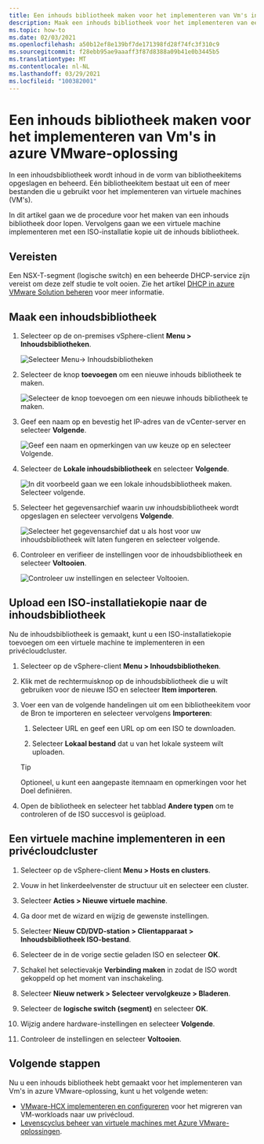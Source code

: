 ```yaml
---
title: Een inhouds bibliotheek maken voor het implementeren van Vm's in azure VMware-oplossing
description: Maak een inhouds bibliotheek voor het implementeren van een virtuele machine in een privécloud van Azure VMware-oplossing.
ms.topic: how-to
ms.date: 02/03/2021
ms.openlocfilehash: a50b12ef8e139bf7de171398fd28f74fc3f310c9
ms.sourcegitcommit: f28ebb95ae9aaaff3f87d8388a09b41e0b3445b5
ms.translationtype: MT
ms.contentlocale: nl-NL
ms.lasthandoff: 03/29/2021
ms.locfileid: "100382001"
---
```

# <a name="create-a-content-library-to-deploy-vms-in-azure-vmware-solution"></a>Een inhouds bibliotheek maken voor het implementeren van Vm's in azure VMware-oplossing

In een inhoudsbibliotheek wordt inhoud in de vorm van bibliotheekitems opgeslagen en beheerd. Eén bibliotheekitem bestaat uit een of meer bestanden die u gebruikt voor het implementeren van virtuele machines (VM's). 

In dit artikel gaan we de procedure voor het maken van een inhouds bibliotheek door lopen.  Vervolgens gaan we een virtuele machine implementeren met een ISO-installatie kopie uit de inhouds bibliotheek.

## <a name="prerequisites"></a>Vereisten

Een NSX-T-segment (logische switch) en een beheerde DHCP-service zijn vereist om deze zelf studie te volt ooien.  Zie het artikel [DHCP in azure VMware Solution beheren](manage-dhcp.md) voor meer informatie.

## <a name="create-a-content-library"></a>Maak een inhoudsbibliotheek

1. Selecteer op de on-premises vSphere-client **Menu > Inhoudsbibliotheken**.

   ![Selecteer Menu-> Inhoudsbibliotheken](./media/content-library/vsphere-menu-content-libraries.png)

1. Selecteer de knop **toevoegen** om een nieuwe inhouds bibliotheek te maken.

   ![Selecteer de knop toevoegen om een nieuwe inhouds bibliotheek te maken.](./media/content-library/create-new-content-library.png)

1. Geef een naam op en bevestig het IP-adres van de vCenter-server en selecteer **Volgende**.

   ![Geef een naam en opmerkingen van uw keuze op en selecteer Volgende.](./media/content-library/new-content-library-step1.png)

1. Selecteer de **Lokale inhoudsbibliotheek** en selecteer **Volgende**.

   ![In dit voorbeeld gaan we een lokale inhoudsbibliotheek maken. Selecteer volgende.](./media/content-library/new-content-library-step2.png)

1. Selecteer het gegevensarchief waarin uw inhoudsbibliotheek wordt opgeslagen en selecteer vervolgens **Volgende**.

   ![Selecteer het gegevensarchief dat u als host voor uw inhoudsbibliotheek wilt laten fungeren en selecteer volgende.](./media/content-library/new-content-library-step3.png)

1. Controleer en verifieer de instellingen voor de inhoudsbibliotheek en selecteer **Voltooien**.

   ![Controleer uw instellingen en selecteer Voltooien.](./media/content-library/new-content-library-step4.png)

## <a name="upload-an-iso-image-to-the-content-library"></a>Upload een ISO-installatiekopie naar de inhoudsbibliotheek

Nu de inhoudsbibliotheek is gemaakt, kunt u een ISO-installatiekopie toevoegen om een virtuele machine te implementeren in een privécloudcluster. 

1. Selecteer op de vSphere-client **Menu > Inhoudsbibliotheken**.

1. Klik met de rechtermuisknop op de inhoudsbibliotheek die u wilt gebruiken voor de nieuwe ISO en selecteer **Item importeren**.

1. Voer een van de volgende handelingen uit om een bibliotheekitem voor de Bron te importeren en selecteer vervolgens **Importeren**:
   1. Selecteer URL en geef een URL op om een ISO te downloaden.

   1. Selecteer **Lokaal bestand** dat u van het lokale systeem wilt uploaden.

   > [!TIP]
   > Optioneel, u kunt een aangepaste itemnaam en opmerkingen voor het Doel definiëren.

1. Open de bibliotheek en selecteer het tabblad **Andere typen** om te controleren of de ISO succesvol is geüpload.


## <a name="deploy-a-vm-to-a-private-cloud-cluster"></a>Een virtuele machine implementeren in een privécloudcluster

1. Selecteer op de vSphere-client **Menu > Hosts en clusters**.

1. Vouw in het linkerdeelvenster de structuur uit en selecteer een cluster.

1. Selecteer **Acties > Nieuwe virtuele machine**.

1. Ga door met de wizard en wijzig de gewenste instellingen.

1. Selecteer **Nieuw CD/DVD-station > Clientapparaat > Inhoudsbibliotheek ISO-bestand**.

1. Selecteer de in de vorige sectie geladen ISO en selecteer **OK**.

1. Schakel het selectievakje **Verbinding maken** in zodat de ISO wordt gekoppeld op het moment van inschakeling.

1. Selecteer **Nieuw netwerk > Selecteer vervolgkeuze > Bladeren**.

1. Selecteer de **logische switch (segment)** en selecteer **OK**.

1. Wijzig andere hardware-instellingen en selecteer **Volgende**.

1. Controleer de instellingen en selecteer **Voltooien**.


## <a name="next-steps"></a>Volgende stappen

Nu u een inhouds bibliotheek hebt gemaakt voor het implementeren van Vm's in azure VMware-oplossing, kunt u het volgende weten:

- [VMware-HCX implementeren en configureren](tutorial-deploy-vmware-hcx.md) voor het migreren van VM-workloads naar uw privécloud.
- [Levenscyclus beheer van virtuele machines met Azure VMware-oplossingen](lifecycle-management-of-azure-vmware-solution-vms.md).

<!-- LINKS - external-->

<!-- LINKS - internal -->
